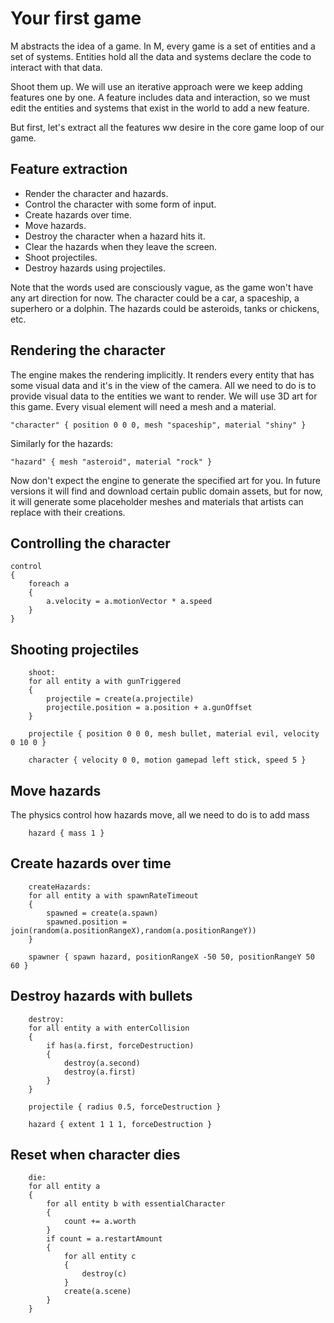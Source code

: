 # Your first game

M abstracts the idea of a game. In M, every game is a set of entities and a set
of systems. Entities hold all the data and systems declare the code to interact
with that data.

Shoot them up. We will use an iterative approach were we keep adding features
one by one. A feature includes data and interaction, so we must edit the
entities and systems that exist in the world to add a new feature.

But first, let's extract all the features ww desire in the core game loop of our
game.

## Feature extraction

* Render the character and hazards.
* Control the character with some form of input.
* Create hazards over time.
* Move hazards.
* Destroy the character when a hazard hits it.
* Clear the hazards when they leave the screen.
* Shoot projectiles.
* Destroy hazards using projectiles.

Note that the words used are consciously vague, as the game won't have any art
direction for now. The character could be a car, a spaceship, a superhero or a
dolphin. The hazards could be asteroids, tanks or chickens, etc.

## Rendering the character

The engine makes the rendering implicitly. It renders every entity that has some
visual data and it's in the view of the camera. All we need to do is to provide
visual data to the entities we want to render. We will use 3D art for this game.
Every visual element will need a mesh and a material.

~~~ text
"character" { position 0 0 0, mesh "spaceship", material "shiny" }
~~~

Similarly for the hazards:

~~~ text
"hazard" { mesh "asteroid", material "rock" }
~~~

Now don't expect the engine to generate the specified art for you. In future
versions it will find and download certain public domain assets, but for now, it
will generate some placeholder meshes and materials that artists can replace
with their creations.

## Controlling the character

~~~ text
control
{
    foreach a
    {
        a.velocity = a.motionVector * a.speed
    }
}
~~~

## Shooting projectiles

~~~ text
    shoot:
    for all entity a with gunTriggered
    {
        projectile = create(a.projectile)
        projectile.position = a.position + a.gunOffset
    }
~~~

~~~ text
    projectile { position 0 0 0, mesh bullet, material evil, velocity 0 10 0 }
~~~

~~~ text
    character { velocity 0 0, motion gamepad left stick, speed 5 }
~~~

## Move hazards

The physics control how hazards move, all we need to do is to add mass

~~~ text
    hazard { mass 1 }
~~~

## Create hazards over time

~~~ text
    createHazards:
    for all entity a with spawnRateTimeout
    {
        spawned = create(a.spawn)
        spawned.position = join(random(a.positionRangeX),random(a.positionRangeY))
    }
~~~

~~~ text
    spawner { spawn hazard, positionRangeX -50 50, positionRangeY 50 60 }
~~~

## Destroy hazards with bullets

~~~ text
    destroy:
    for all entity a with enterCollision
    {
        if has(a.first, forceDestruction)
        {
            destroy(a.second)
            destroy(a.first)
        }
    }
~~~

~~~ text
    projectile { radius 0.5, forceDestruction }
~~~

~~~ text
    hazard { extent 1 1 1, forceDestruction }
~~~

## Reset when character dies

~~~ text
    die:
    for all entity a
    {
        for all entity b with essentialCharacter
        {
            count += a.worth
        }
        if count = a.restartAmount
        {
            for all entity c
            {
                destroy(c)
            }
            create(a.scene)
        }
    }
~~~
